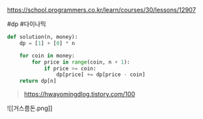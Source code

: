 
https://school.programmers.co.kr/learn/courses/30/lessons/12907

#dp #다이나믹 

```python
def solution(n, money):
    dp = [1] + [0] * n

    for coin in money:
        for price in range(coin, n + 1):
            if price >= coin:
                dp[price] += dp[price - coin]
    return dp[n]
```

> https://hwayomingdlog.tistory.com/100

![[거스름돈.png]]